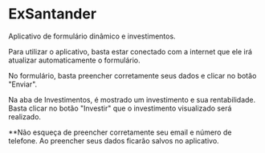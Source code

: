 # ExSantander
Aplicativo de formulário dinâmico e investimentos.

Para utilizar o aplicativo, basta estar conectado com a internet que ele irá atualizar automaticamente o formulário.


No formulário, basta preencher corretamente seus dados e clicar no botão "Enviar".

Na aba de Investimentos, é mostrado um investimento e sua rentabilidade. 
Basta clicar no botão "Investir" que o investimento visualizado será realizado.

**Não esqueça de preencher corretamente seu email e número de telefone. Ao preencher seus dados ficarão salvos no aplicativo.
